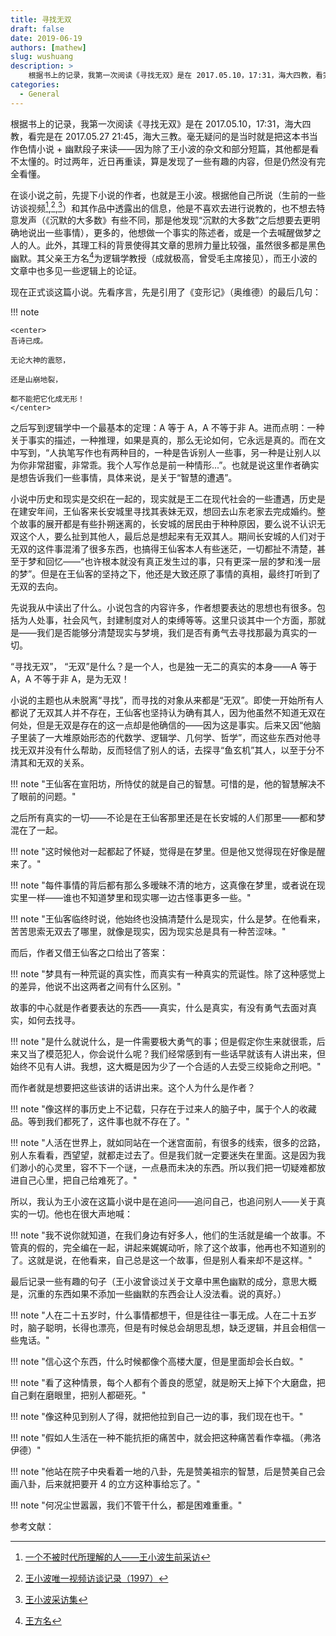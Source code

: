 ```yaml
---
title: 寻找无双
draft: false
date: 2019-06-19
authors: [mathew]
slug: wushuang
description: >
    根据书上的记录，我第一次阅读《寻找无双》是在 2017.05.10，17:31，海大四教，看完是在 2017.05.27 21:45，海大三教。毫无疑问的是当时就是把这本书当作色情小说 + 幽默段子来读——因为除了王小波的杂文和部分短篇，其他都是看不太懂的。时过两年，近日再重读，算是发现了一些有趣的内容，但是仍然没有完全看懂。
categories:
  - General
---
```



根据书上的记录，我第一次阅读《寻找无双》是在 2017.05.10，17:31，海大四教，看完是在 2017.05.27 21:45，海大三教。毫无疑问的是当时就是把这本书当作色情小说 + 幽默段子来读——因为除了王小波的杂文和部分短篇，其他都是看不太懂的。时过两年，近日再重读，算是发现了一些有趣的内容，但是仍然没有完全看懂。
<!-- more -->

在谈小说之前，先提下小说的作者，也就是王小波。根据他自己所说（生前的一些访谈视频[^1],[^2],[^3]）和其作品中透露出的信息，他是不喜欢去进行说教的，也不想去特意发声（《沉默的大多数》有些不同，那是他发现“沉默的大多数”之后想要去更明确地说出一些事情），更多的，他想做一个事实的陈述者，或是一个去喊醒做梦之人的人。此外，其理工科的背景使得其文章的思辨力量比较强，虽然很多都是黑色幽默。其父亲王方名[^4]为逻辑学教授（成就极高，曾受毛主席接见），而王小波的文章中也多见一些逻辑上的论证。

现在正式谈这篇小说。先看序言，先是引用了《变形记》（奥维德）的最后几句：

!!! note

    <center>
    吾诗已成。

    无论大神的震怒，

    还是山崩地裂，

    都不能把它化成无形！
    </center>

之后写到逻辑学中一个最基本的定理：A 等于 A，A 不等于非 A。进而点明：一种关于事实的描述，一种推理，如果是真的，那么无论如何，它永远是真的。而在文中写到，“人执笔写作也有两种目的，一种是告诉别人一些事，另一种是让别人以为你非常甜蜜，非常乖。我个人写作总是前一种情形...”。也就是说这里作者确实是想告诉我们一些事情，具体来说，是关于“智慧的遭遇”。

小说中历史和现实是交织在一起的，现实就是王二在现代社会的一些遭遇，历史是在建安年间，王仙客来长安城里寻找其表妹无双，想回去山东老家去完成婚约。整个故事的展开都是有些扑朔迷离的，长安城的居民由于种种原因，要么说不认识无双这个人，要么扯到其他人，最后总是想起来有无双其人。期间长安城的人们对于无双的这件事混淆了很多东西，也搞得王仙客本人有些迷茫，一切都扯不清楚，甚至于梦和回忆——“也许根本就没有真正发生过的事，只有更深一层的梦和浅一层的梦”。但是在王仙客的坚持之下，他还是大致还原了事情的真相，最终打听到了无双的去向。

先说我从中读出了什么。小说包含的内容许多，作者想要表达的思想也有很多。包括为人处事，社会风气，封建制度对人的束缚等等。这里只谈其中一个方面，那就是——我们是否能够分清楚现实与梦境，我们是否有勇气去寻找那最为真实的一切。

“寻找无双”， “无双”是什么？是一个人，也是独一无二的真实的本身——A 等于 A，A 不等于非 A，是为无双！

小说的主题也从未脱离“寻找”，而寻找的对象从来都是“无双”。即使一开始所有人都说了无双其人并不存在，王仙客也坚持认为确有其人，因为他虽然不知道无双在何处，但是无双是存在的这一点却是他确信的——因为这是事实。后来又因“他脑子里装了一大堆原始形态的代数学、逻辑学、几何学、哲学”，而这些东西对他寻找无双并没有什么帮助，反而轻信了别人的话，去探寻“鱼玄机”其人，以至于分不清其和无双的关系。

!!! note "王仙客在宣阳坊，所恃仗的就是自己的智慧。可惜的是，他的智慧解决不了眼前的问题。"

之后所有真实的一切——不论是在王仙客那里还是在长安城的人们那里——都和梦混在了一起。

!!! note "这时候他对一起都起了怀疑，觉得是在梦里。但是他又觉得现在好像是醒来了。"


!!! note "每件事情的背后都有那么多暧昧不清的地方，这真像在梦里，或者说在现实里一样——谁也不知道梦里和现实哪一边古怪事更多一些。"

!!! note "王仙客临终时说，他始终也没搞清楚什么是现实，什么是梦。在他看来，苦苦思索无双去了哪里，就像是现实，因为现实总是具有一种苦涩味。"

而后，作者又借王仙客之口给出了答案：

!!! note "梦具有一种荒诞的真实性，而真实有一种真实的荒诞性。除了这种感觉上的差异，他说不出这两者之间有什么区别。"

故事的中心就是作者要表达的东西——真实，什么是真实，有没有勇气去面对真实，如何去找寻。

!!! note "是什么就说什么，是一件需要极大勇气的事；但是假定你生来就很乖，后来又当了模范犯人，你会说什么呢？我们经常感到有一些话早就该有人讲出来，但始终不见有人讲。我想，这大概是因为少了一个合适的人去受三绞毙命之刑吧。"

而作者就是想要把这些该讲的话讲出来。这个人为什么是作者？

!!! note "像这样的事历史上不记载，只存在于过来人的脑子中，属于个人的收藏品。等到我们都死了，这件事也就不存在了。"

!!! note "人活在世界上，就如同站在一个迷宫面前，有很多的线索，很多的岔路，别人东看看，西望望，就都走过去了。但是我们就一定要迷失在里面。这是因为我们渺小的心灵里，容不下一个谜，一点悬而未决的东西。所以我们把一切疑难都放进自己心里，把自己给难死了。"

所以，我认为王小波在这篇小说中是在追问——追问自己，也追问别人——关于真实的一切。他也在很大声地喊：

!!! note "我不说你就知道，在我们身边有好多人，他们的生活就是编一个故事。不管真的假的，完全编在一起，讲起来娓娓动听，除了这个故事，他再也不知道别的了。这就是说，在他看来，自己总是这一个故事，但是别人看来却不是这样。"

最后记录一些有趣的句子（王小波曾谈过关于文章中黑色幽默的成分，意思大概是，沉重的东西如果不添加一些幽默的东西会让人没法看。说的真好。）

!!! note "人在二十五岁时，什么事情都想干，但是往往一事无成。人在二十五岁时，脑子聪明，长得也漂亮，但是有时候总会胡思乱想，缺乏逻辑，并且会相信一些鬼话。"

!!! note "信心这个东西，什么时候都像个高楼大厦，但是里面却会长白蚁。"

!!! note "看了这种情景，每个人都有个善良的愿望，就是盼天上掉下个大磨盘，把自己剩在磨眼里，把别人都砸死。"

!!! note "像这种见到别人了得，就把他拉到自己一边的事，我们现在也干。"

!!! note "假如人生活在一种不能抗拒的痛苦中，就会把这种痛苦看作幸福。（弗洛伊德）"

!!! note "他站在院子中央看着一地的八卦，先是赞美祖宗的智慧，后是赞美自己会画八卦，后来就把要开 4 的立方这种事给忘了。"

!!! note "何况尘世嚣嚣，我们不管干什么，都是困难重重。"

参考文献：

[^1]: [一个不被时代所理解的人——王小波生前采访](https://www.bilibili.com/video/av20931770?from=search&seid=16425343411453333568)

[^2]: [王小波唯一视频访谈记录（1997）](https://www.bilibili.com/video/av10719733?from=search&seid=16425343411453333568)

[^3]: [王小波采访集](https://www.bilibili.com/video/av55993573/?p=2)

[^4]: [王方名](https://baike.baidu.com/item/%E7%8E%8B%E6%96%B9%E5%90%8D/7242723)
